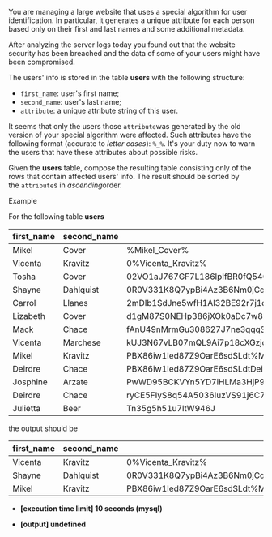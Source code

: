 You are managing a large website that uses a special algorithm for user identification. In particular, it generates a unique attribute for each person based only on their first and last names and some additional metadata.

After analyzing the server logs today you found out that the website security has been breached and the data of some of your users might have been compromised.

The users' info is stored in the table **users** with the following structure:

-   `first_name`: user's first name;
-   `second_name`: user's last name;
-   `attribute`: a unique attribute string of this user.

It seems that only the users those `attribute`was generated by the old version of your special algorithm were affected. Such attributes have the following format (accurate to *letter cases*): `%_%`. It's your duty now to warn the users that have these attributes about possible risks.

Given the **users** table, compose the resulting table consisting only of the rows that contain affected users' info. The result should be sorted by the `attribute`s in *ascending*order.

Example

For the following table **users**

| first_name | second_name | attribute |
---|---|---|
| Mikel | Cover | %Mikel_Cover% |
| Vicenta | Kravitz | 0%Vicenta_Kravitz% |
| Tosha | Cover | 02VO1aJ767GF7L186lpIfBR0fQ5406Q02YcpG42LDF4Bv26 |
| Shayne | Dahlquist | 0R0V331K8Q7ypBi4Az3B6Nm0jCqUk%Shayne_Dahlquist%46E3O0u7t7 |
| Carrol | Llanes | 2mDIb1SdJne5wfH1Al32BE92r7j1d60PJ263b2vyPn3zxQ2P7sVOM26J11UT6W0Np |
| Lizabeth | Cover | d1gM87S0NEHp386jXOk0aDc7w8bx4u8q7D82ff2Z4YT43iLyZ39xYbEDXMk |
| Mack | Chace | fAnU49nMrmGu308627J7ne3qqqSPJDnq6dwW607lahNB5DinTR2Rkp549G7 |
| Vicenta | Marchese | kUJ3N67vLB07mQL9Ai7p18cXGzjdT32r8283ZQi |
| Mikel | Kravitz | PBX86iw1Ied87Z9OarE6sdSLdt%Mikel_Kravitz%W73XOY9YaOgi060r2x12D2EmD7 |
| Deirdre | Chace | PBX86iw1Ied87Z9OarE6sdSLdtDeirdrelChaceW73XOY9YaOgi060r2x12D2EmD7 |
| Josphine | Arzate | PwWD95BCKVYn5YD7iHLMa3HjP9tH%josphine_arzate%d2hNHNd3RpqfUREN47 |
| Deirdre | Chace | ryCE5FIyS8q54A5036luzVS91j6C7P76E9X0O58htzgthuX24LG%DEirdre_Chace% |
| Julietta | Beer | Tn35g5h51u7ltW946J |

the output should be

| first_name | second_name | attribute |
---|---|---|
| Vicenta | Kravitz | 0%Vicenta_Kravitz% |
| Shayne | Dahlquist | 0R0V331K8Q7ypBi4Az3B6Nm0jCqUk%Shayne_Dahlquist%46E3O0u7t7 |
| Mikel | Kravitz | PBX86iw1Ied87Z9OarE6sdSLdt%Mikel_Kravitz%W73XOY9YaOgi060r2x12D2EmD7 |

-   **[execution time limit] 10 seconds (mysql)**

-   **[output] undefined**